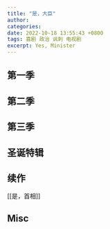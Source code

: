 ```yaml
---
title: "是，大臣"
author: 
categories: 
date: 2022-10-18 13:55:43 +0800
tags: 喜剧 政治 讽刺 电视剧
excerpt: Yes, Minister
---
```




## 第一季


## 第二季



## 第三季



## 圣诞特辑




## 续作

[[是，首相]]



## Misc


